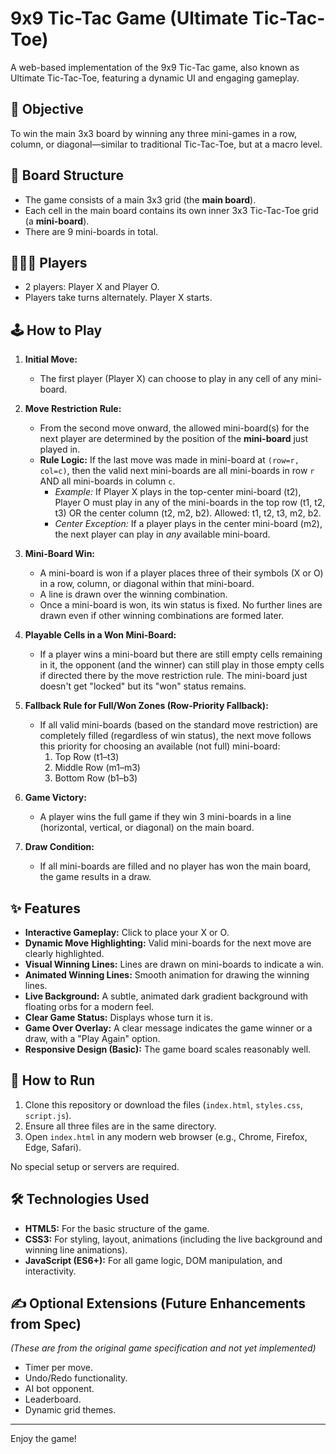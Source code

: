 # 9x9 Tic-Tac Game (Ultimate Tic-Tac-Toe)

A web-based implementation of the 9x9 Tic-Tac game, also known as Ultimate Tic-Tac-Toe, featuring a dynamic UI and engaging gameplay.

## 🎯 Objective

To win the main 3x3 board by winning any three mini-games in a row, column, or diagonal—similar to traditional Tic-Tac-Toe, but at a macro level.

## 🧩 Board Structure

- The game consists of a main 3x3 grid (the **main board**).
- Each cell in the main board contains its own inner 3x3 Tic-Tac-Toe grid (a **mini-board**).
- There are 9 mini-boards in total.

## 🧑‍🤝‍🧑 Players

- 2 players: Player X and Player O.
- Players take turns alternately. Player X starts.

## 🕹️ How to Play

1.  **Initial Move:**
    *   The first player (Player X) can choose to play in any cell of any mini-board.

2.  **Move Restriction Rule:**
    *   From the second move onward, the allowed mini-board(s) for the next player are determined by the position of the **mini-board** just played in.
    *   **Rule Logic:** If the last move was made in mini-board at `(row=r, col=c)`, then the valid next mini-boards are all mini-boards in row `r` AND all mini-boards in column `c`.
        *   *Example:* If Player X plays in the top-center mini-board (t2), Player O must play in any of the mini-boards in the top row (t1, t2, t3) OR the center column (t2, m2, b2). Allowed: t1, t2, t3, m2, b2.
        *   *Center Exception:* If a player plays in the center mini-board (m2), the next player can play in *any* available mini-board.

3.  **Mini-Board Win:**
    *   A mini-board is won if a player places three of their symbols (X or O) in a row, column, or diagonal within that mini-board.
    *   A line is drawn over the winning combination.
    *   Once a mini-board is won, its win status is fixed. No further lines are drawn even if other winning combinations are formed later.

4.  **Playable Cells in a Won Mini-Board:**
    *   If a player wins a mini-board but there are still empty cells remaining in it, the opponent (and the winner) can still play in those empty cells if directed there by the move restriction rule. The mini-board just doesn't get "locked" but its "won" status remains.

5.  **Fallback Rule for Full/Won Zones (Row-Priority Fallback):**
    *   If all valid mini-boards (based on the standard move restriction) are completely filled (regardless of win status), the next move follows this priority for choosing an available (not full) mini-board:
        1.  Top Row (t1–t3)
        2.  Middle Row (m1–m3)
        3.  Bottom Row (b1–b3)

6.  **Game Victory:**
    *   A player wins the full game if they win 3 mini-boards in a line (horizontal, vertical, or diagonal) on the main board.

7.  **Draw Condition:**
    *   If all mini-boards are filled and no player has won the main board, the game results in a draw.

## ✨ Features

- **Interactive Gameplay:** Click to place your X or O.
- **Dynamic Move Highlighting:** Valid mini-boards for the next move are clearly highlighted.
- **Visual Winning Lines:** Lines are drawn on mini-boards to indicate a win.
- **Animated Winning Lines:** Smooth animation for drawing the winning lines.
- **Live Background:** A subtle, animated dark gradient background with floating orbs for a modern feel.
- **Clear Game Status:** Displays whose turn it is.
- **Game Over Overlay:** A clear message indicates the game winner or a draw, with a "Play Again" option.
- **Responsive Design (Basic):** The game board scales reasonably well.

## 🚀 How to Run

1.  Clone this repository or download the files (`index.html`, `styles.css`, `script.js`).
2.  Ensure all three files are in the same directory.
3.  Open `index.html` in any modern web browser (e.g., Chrome, Firefox, Edge, Safari).

No special setup or servers are required.

## 🛠️ Technologies Used

- **HTML5:** For the basic structure of the game.
- **CSS3:** For styling, layout, animations (including the live background and winning line animations).
- **JavaScript (ES6+):** For all game logic, DOM manipulation, and interactivity.

## ✍️ Optional Extensions (Future Enhancements from Spec)

*(These are from the original game specification and not yet implemented)*

- Timer per move.
- Undo/Redo functionality.
- AI bot opponent.
- Leaderboard.
- Dynamic grid themes.

---

Enjoy the game!
